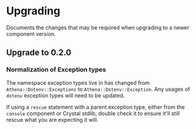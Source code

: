 # Upgrading

Documents the changes that may be required when upgrading to a newer component version.

## Upgrade to 0.2.0

### Normalization of Exception types

The namespace exception types live in has changed from `Athena::Dotenv::Exceptions` to `Athena::Dotenv::Exception`.
Any usages of `dotenv` exception types will need to be updated.

If using a `rescue` statement with a parent exception type, either from the `console` component or Crystal stdlib, double check it to ensure it'll still rescue what you are expecting it will.
